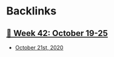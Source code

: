 
# Backlinks
## [  📅 Week 42: October 19-25](<  📅 Week 42: October 19-25.md>)
- [October 21st, 2020](<October 21st, 2020.md>)

